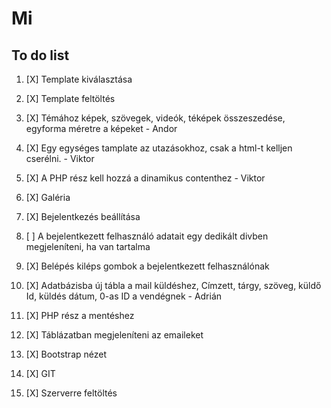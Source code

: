# Mi
## To do list
1. [X] Template kiválasztása  

2. [X] Template feltöltés  

3. [X] Témához képek, szövegek, videók, téképek összeszedése, egyforma méretre a képeket - Andor  

4. [X] Egy egységes tamplate az utazásokhoz, csak a html-t kelljen cserélni. - Viktor    

5. [X] A PHP rész kell hozzá a dinamikus contenthez - Viktor  

6. [X] Galéria  

7. [X] Bejelentkezés beállítása  

8. [ ] A bejelentkezett felhasználó adatait egy dedikált divben megjeleníteni, ha van tartalma  

9. [X] Belépés kiléps gombok a bejelentkezett felhasználónak  

10. [X] Adatbázisba új tábla a mail küldéshez, Címzett, tárgy, szöveg, küldő Id, küldés dátum, 0-as ID a vendégnek - Adrián  

11. [X] PHP rész a mentéshez  

12. [X] Táblázatban megjeleníteni az emaileket  

13. [X] Bootstrap nézet    

14. [X] GIT  

15. [X] Szerverre feltöltés 
